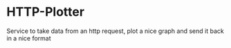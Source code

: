 # HTTP-Plotter
Service to take data from an http request, plot a nice graph and send it back in a nice format
